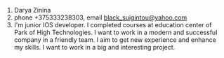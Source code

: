 1. Darya Zinina
2. phone +375333238303, 
email black_suigintou@yahoo.com
3. I'm junior IOS developer. I completed courses at education center of Park of High Technologies. I want to work in a modern and successful company in a friendly team. I aim to get new experience and enhance my skills. I want to work in a big and interesting project.
